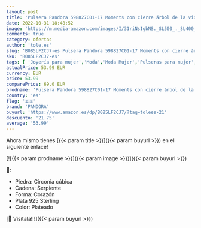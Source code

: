 ```yaml
---
layout: post
title: 'Pulsera Pandora 598827C01-17 Moments con cierre árbol de la vida.'
date: 2022-10-31 18:48:52
image: 'https://m.media-amazon.com/images/I/31riNsIgbNS._SL500_._SL400_.jpg'
comments: true
category: ofertas
author: 'tole.es'
slug: 'B085LF2CJ7-es Pulsera Pandora 598827C01-17 Moments con cierre árbol de...'
sku: 'B085LF2CJ7-es'
tags: [ 'Joyería para mujer','Moda','Moda Mujer','Pulseras para mujer','pandora','🇪🇸', ]
actualPrice: 53.99 EUR
currency: EUR
price: 53.99
comparePrice: 69.0 EUR
prodname: 'Pulsera Pandora 598827C01-17 Moments con cierre árbol de la vida.'
country: 'es'
flag: '🇪🇸'
brand: 'PANDORA'
buyurl: 'https://www.amazon.es/dp/B085LF2CJ7/?tag=tolees-21'
descuento: '21.75'
average: '53.99'
---
```


Ahora mismo tienes [{{< param title >}}]({{< param buyurl >}}) en el siguiente enlace!

[![{{< param prodname >}}]({{< param image >}})]({{< param buyurl >}})

🔎:

- Piedra: Circonia cúbica
- Cadena: Serpiente
- Forma: Corazón
- Plata 925 Sterling
- Color: Plateado

[🛒 Visítala!!!]({{< param buyurl >}})
